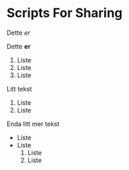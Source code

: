 # Scripts For Sharing

Dette _er_

Dette **er**

1. Liste
1. Liste
1. Liste

Litt tekst

1. Liste
1. Liste

Enda litt mer tekst

* Liste
* Liste
    1. Liste
    1. Liste

